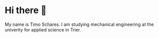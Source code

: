 # Hi there 👋

My name is Timo Schares.
I am studying mechanical engineering at the univerity for applied science in Trier.

